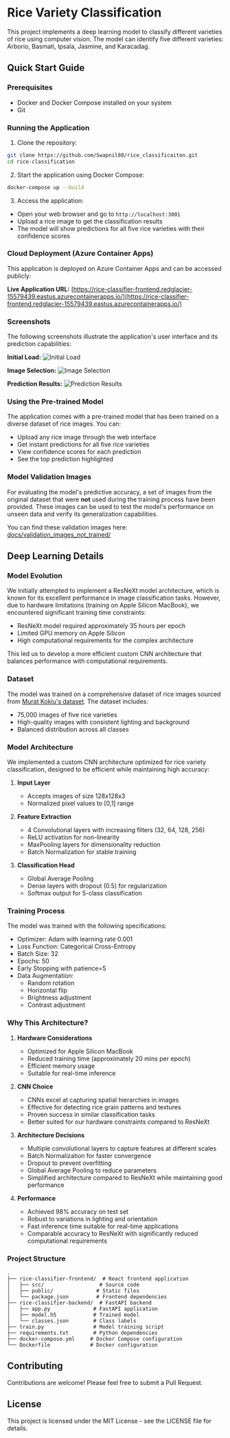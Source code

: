 # Rice Variety Classification

This project implements a deep learning model to classify different varieties of rice using computer vision. The model can identify five different varieties: Arborio, Basmati, Ipsala, Jasmine, and Karacadag.

## Quick Start Guide

### Prerequisites
- Docker and Docker Compose installed on your system
- Git

### Running the Application

1. Clone the repository:
```bash
git clone https://github.com/Swapnil80/rice_classificaiton.git
cd rice-classification
```

2. Start the application using Docker Compose:
```bash
docker-compose up --build
```

3. Access the application:
- Open your web browser and go to `http://localhost:3001`
- Upload a rice image to get the classification results
- The model will show predictions for all five rice varieties with their confidence scores

### Cloud Deployment (Azure Container Apps)

This application is deployed on Azure Container Apps and can be accessed publicly:

**Live Application URL:** [https://rice-classifier-frontend.redglacier-15579439.eastus.azurecontainerapps.io/](https://rice-classifier-frontend.redglacier-15579439.eastus.azurecontainerapps.io/)

### Screenshots

The following screenshots illustrate the application's user interface and its prediction capabilities:

**Initial Load:**
![Initial Load](docs/images/initial_load.png)

**Image Selection:**
![Image Selection](docs/images/image_selection.png)

**Prediction Results:**
![Prediction Results](docs/images/prediction_results.png)

### Using the Pre-trained Model

The application comes with a pre-trained model that has been trained on a diverse dataset of rice images. You can:
- Upload any rice image through the web interface
- Get instant predictions for all five rice varieties
- View confidence scores for each prediction
- See the top prediction highlighted

### Model Validation Images

For evaluating the model's predictive accuracy, a set of images from the original dataset that were **not** used during the training process have been provided. These images can be used to test the model's performance on unseen data and verify its generalization capabilities.

You can find these validation images here: [docs/validation_images_not_trained/](docs/validation_images_not_trained/)

## Deep Learning Details

### Model Evolution

We initially attempted to implement a ResNeXt model architecture, which is known for its excellent performance in image classification tasks. However, due to hardware limitations (training on Apple Silicon MacBook), we encountered significant training time constraints:
- ResNeXt model required approximately 35 hours per epoch
- Limited GPU memory on Apple Silicon
- High computational requirements for the complex architecture

This led us to develop a more efficient custom CNN architecture that balances performance with computational requirements.

### Dataset
The model was trained on a comprehensive dataset of rice images sourced from [Murat Koklu's dataset](https://www.muratkoklu.com/datasets/). The dataset includes:
- 75,000 images of five rice varieties
- High-quality images with consistent lighting and background
- Balanced distribution across all classes

### Model Architecture

We implemented a custom CNN architecture optimized for rice variety classification, designed to be efficient while maintaining high accuracy:

1. **Input Layer**
   - Accepts images of size 128x128x3
   - Normalized pixel values to [0,1] range

2. **Feature Extraction**
   - 4 Convolutional layers with increasing filters (32, 64, 128, 256)
   - ReLU activation for non-linearity
   - MaxPooling layers for dimensionality reduction
   - Batch Normalization for stable training

3. **Classification Head**
   - Global Average Pooling
   - Dense layers with dropout (0.5) for regularization
   - Softmax output for 5-class classification

### Training Process

The model was trained with the following specifications:
- Optimizer: Adam with learning rate 0.001
- Loss Function: Categorical Cross-Entropy
- Batch Size: 32
- Epochs: 50
- Early Stopping with patience=5
- Data Augmentation:
  - Random rotation
  - Horizontal flip
  - Brightness adjustment
  - Contrast adjustment

### Why This Architecture?

1. **Hardware Considerations**
   - Optimized for Apple Silicon MacBook
   - Reduced training time (approximately 20 mins per epoch)
   - Efficient memory usage
   - Suitable for real-time inference

2. **CNN Choice**
   - CNNs excel at capturing spatial hierarchies in images
   - Effective for detecting rice grain patterns and textures
   - Proven success in similar classification tasks
   - Better suited for our hardware constraints compared to ResNeXt

3. **Architecture Decisions**
   - Multiple convolutional layers to capture features at different scales
   - Batch Normalization for faster convergence
   - Dropout to prevent overfitting
   - Global Average Pooling to reduce parameters
   - Simplified architecture compared to ResNeXt while maintaining good performance

4. **Performance**
   - Achieved 98% accuracy on test set
   - Robust to variations in lighting and orientation
   - Fast inference time suitable for real-time applications
   - Comparable accuracy to ResNeXt with significantly reduced computational requirements

### Project Structure

```
.
├── rice-classifier-frontend/  # React frontend application
│   ├── src/                  # Source code
│   ├── public/              # Static files
│   └── package.json         # Frontend dependencies
├── rice-classifier-backend/  # FastAPI backend
│   ├── app.py              # FastAPI application
│   ├── model.h5            # Trained model
│   └── classes.json        # Class labels
├── train.py                # Model training script
├── requirements.txt        # Python dependencies
├── docker-compose.yml     # Docker Compose configuration
└── Dockerfile             # Docker configuration
```

## Contributing

Contributions are welcome! Please feel free to submit a Pull Request.

## License

This project is licensed under the MIT License - see the LICENSE file for details. 
